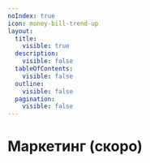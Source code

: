 ```yaml
---
noIndex: true
icon: money-bill-trend-up
layout:
  title:
    visible: true
  description:
    visible: false
  tableOfContents:
    visible: false
  outline:
    visible: false
  pagination:
    visible: false
---
```


# Маркетинг (скоро)


